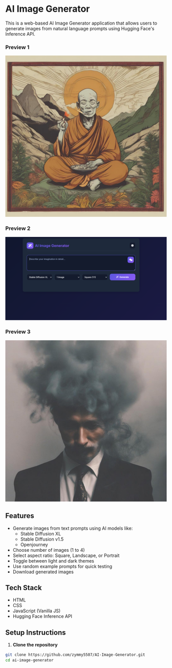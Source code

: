 # AI Image Generator

This is a web-based AI Image Generator application that allows users to generate images from natural language prompts using Hugging Face's Inference API.

### Preview 1
![Preview 1](21232.png)

### Preview 2
![Preview 2](Screenshot%202025-07-31%20185109.png)

### Preview 3
![Preview 3](ai-generated-1753967656951.png)


## Features

- Generate images from text prompts using AI models like:
  - Stable Diffusion XL
  - Stable Diffusion v1.5
  - Openjourney
- Choose number of images (1 to 4)
- Select aspect ratio: Square, Landscape, or Portrait
- Toggle between light and dark themes
- Use random example prompts for quick testing
- Download generated images

## Tech Stack

- HTML
- CSS
- JavaScript (Vanilla JS)
- Hugging Face Inference API

## Setup Instructions

1. **Clone the repository**

```bash
git clone https://github.com/zymmy5507/AI-Image-Generator.git
cd ai-image-generator

